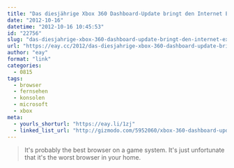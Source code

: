 ```yaml
---
title: "Das diesjährige Xbox 360 Dashboard-Update bringt den Internet Explorer auf den Fernseher"
date: "2012-10-16"
datetime: "2012-10-16 10:45:53"
id: "22756"
slug: "das-diesjahrige-xbox-360-dashboard-update-bringt-den-internet-explorer-auf-den-fernseher"
url: "https://eay.cc/2012/das-diesjahrige-xbox-360-dashboard-update-bringt-den-internet-explorer-auf-den-fernseher/"
author: "eay"
format: "link"
categories:
  - 0815
tags:
  - browser
  - fernsehen
  - konsolen
  - microsoft
  - xbox
meta:
  - yourls_shorturl: "https://eay.li/1zj"
  - linked_list_url: "http://gizmodo.com/5952060/xbox-360-dashboard-update-oh-hey-internet-explorer-for-your-tv"
---
```


> It's probably the best browser on a game system. It's just unfortunate that it's the worst browser in your home.
